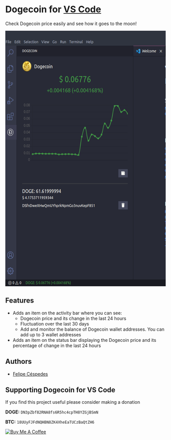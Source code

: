 # Dogecoin for [VS  Code](https://code.visualstudio.com/)
Check Dogecoin price easily and see how it goes to the moon!

<p align="center" >
  <img alt="Dogecoin for VS Code" src="https://github.com/felipecespedes/dogecoin-vs-code/blob/main/screenshots/dogecoin-vs-code.png" height="800" />
</p>

## Features
- Adds an item on the activity bar where you can see:
  - Dogecoin price and its change in the last 24 hours
  - Fluctuation over the last 30 days
  - Add and monitor the balance of Dogecoin wallet addresses. You can add up to 3 wallet addresses
- Adds an item on the status bar displaying the Dogecoin price and its percentage of change in the last 24 hours

## Authors
- [Felipe Céspedes](https://github.com/felipecespedes)

## Supporting Dogecoin for VS Code

If you find this project useful please consider making a donation

**DOGE:** `DN3pZbf82RNA8fs6R5hc4cpTH8YZGjBSmN`

**BTC:** `18UUyFJFdNQHBN8ZK4XheEaTUCzBaQtZH6`

<a href="https://www.buymeacoffee.com/felipecespedes" target="_blank"><img src="https://cdn.buymeacoffee.com/buttons/lato-red.png" alt="Buy Me A Coffee" height="41" width="174"></a>

